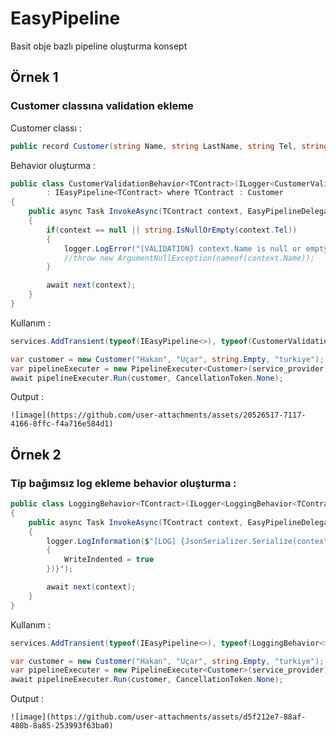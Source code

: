 # EasyPipeline
Basit obje bazlı pipeline oluşturma konsept

## Örnek 1

### Customer classına validation ekleme

Customer classı :

``` csharp
public record Customer(string Name, string LastName, string Tel, string Country);
```

Behavior oluşturma :

``` csharp
public class CustomerValidationBehavior<TContract>(ILogger<CustomerValidationBehavior<TContract>> logger)
        : IEasyPipeline<TContract> where TContract : Customer
{
    public async Task InvokeAsync(TContract context, EasyPipelineDelegate<TContract> next, CancellationToken cancellationToken)
    {
        if(context == null || string.IsNullOrEmpty(context.Tel))
        {
            logger.LogError("[VALIDATION] context.Name is null or empty");
            //throw new ArgumentNullException(nameof(context.Name));
        }        

        await next(context);
    }
}
```

Kullanım : 

``` csharp
services.AddTransient(typeof(IEasyPipeline<>), typeof(CustomerValidationBehavior<>));

var customer = new Customer("Hakan", "Uçar", string.Empty, "turkiye");
var pipelineExecuter = new PipelineExecuter<Customer>(service_provider);
await pipelineExecuter.Run(customer, CancellationToken.None);
```

Output :
```
![image](https://github.com/user-attachments/assets/20526517-7117-4166-8ffc-f4a716e584d1)

```

## Örnek 2

### Tip bağımsız log ekleme behavior oluşturma :

``` csharp
public class LoggingBehavior<TContract>(ILogger<LoggingBehavior<TContract>> logger) : IEasyPipeline<TContract> where TContract : class
{
    public async Task InvokeAsync(TContract context, EasyPipelineDelegate<TContract> next, CancellationToken cancellationToken)
    {
        logger.LogInformation($"[LOG] {JsonSerializer.Serialize(context, new JsonSerializerOptions
        {
            WriteIndented = true
        })}");

        await next(context);
    }
}
```

Kullanım : 

``` csharp
services.AddTransient(typeof(IEasyPipeline<>), typeof(LoggingBehavior<>));

var customer = new Customer("Hakan", "Uçar", string.Empty, "turkiye");
var pipelineExecuter = new PipelineExecuter<Customer>(service_provider);
await pipelineExecuter.Run(customer, CancellationToken.None);
```

Output :
```
![image](https://github.com/user-attachments/assets/d5f212e7-88af-480b-8a85-253993f63ba0)

```





